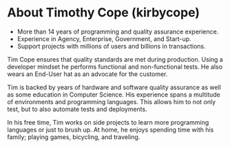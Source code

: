 # About Timothy Cope (kirbycope)
 * More than 14 years of programming and quality assurance experience.
 * Experience in Agency, Enterprise, Government, and Start-up.
 * Support projects with millions of users and billions in transactions.

Tim Cope ensures that quality standards are met during production. Using a developer mindset he performs functional and non-functional tests. He also wears an End-User hat as an advocate for the customer.

Tim is backed by years of hardware and software quality assurance as well as some education in Computer Science. His experience spans a multitude of environments and programming languages. This allows him to not only test, but to also automate tests and deployments.

In his free time, Tim works on side projects to learn more programming languages or just to brush up. At home, he enjoys spending time with his family; playing games, bicycling, and traveling.

